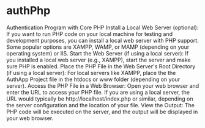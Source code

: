 # authPhp
Authentication Program with Core PHP
    Install a Local Web Server (optional): If you want to run PHP code on your local machine for testing and development purposes, 
    you can install a local web server with PHP support. 
    Some popular options are XAMPP, WAMP, or MAMP (depending on your operating system) or IIS.
    Start the Web Server (if using a local server): If you installed a local web server (e.g., XAMPP), start the server and make sure PHP is enabled.
    Place the PHP File in the Web Server's Root Directory (if using a local server): 
    For local servers like XAMPP, place the the AuthApp Project file in the htdocs or www folder (depending on your server).
    Access the PHP File in a Web Browser: Open your web browser and enter the URL to access your PHP file. 
    If you are using a local server, the URL would typically be http://localhost/index.php or similar, depending on the server configuration and the location of your file.
    View the Output: The PHP code will be executed on the server, and the output will be displayed in your web browser. 
  

